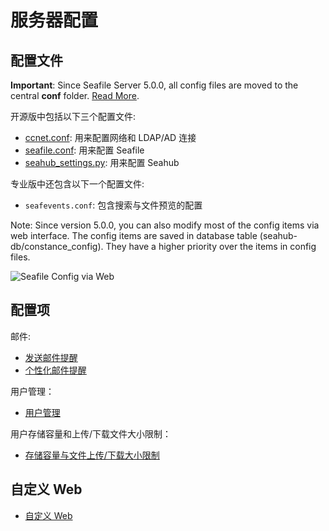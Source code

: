 # 服务器配置

## 配置文件

**Important**: Since Seafile Server 5.0.0, all config files are moved to the central **conf** folder. [Read More](../deploy/new_directory_layout_5_0_0.md).

开源版中包括以下三个配置文件:

- [ccnet.conf](ccnet-conf.md): 用来配置网络和 LDAP/AD 连接
- [seafile.conf](seafile-conf.md): 用来配置 Seafile
- [seahub_settings.py](seahub_settings_py.md): 用来配置 Seahub

专业版中还包含以下一个配置文件:

- `seafevents.conf`: 包含搜索与文件预览的配置

Note: Since version 5.0.0, you can also modify most of the config items via web interface. The config items are saved in database table (seahub-db/constance_config). They have a higher priority over the items in config files.

![Seafile Config via Web](../images/seafile-server-config.png)

## 配置项

邮件:

* [发送邮件提醒](sending_email.md)
* [个性化邮件提醒](customize_email_notifications.md)

用户管理：

* [用户管理](user_options.md)

用户存储容量和上传/下载文件大小限制：

* [存储容量与文件上传/下载大小限制](quota_and_size_options.md)

## 自定义 Web

* [自定义 Web](seahub_customization.md)


